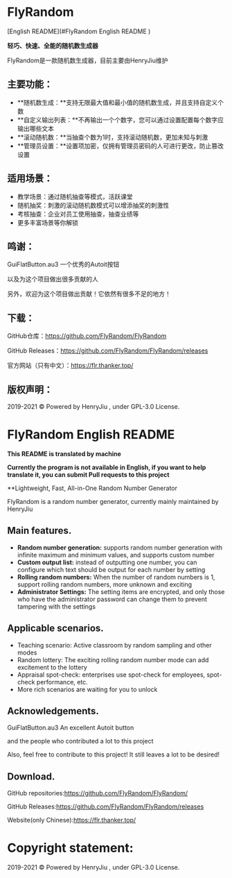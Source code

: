 # FlyRandom

[English README](#FlyRandom English README )

**轻巧、快速、全能的随机数生成器**

FlyRandom是一款随机数生成器，目前主要由HenryJiu维护

## 主要功能：

- **随机数生成：**支持无限最大值和最小值的随机数生成，并且支持自定义个数
- **自定义输出列表：**不再输出一个个数字，您可以通过设置配置每个数字应输出哪些文本
- **滚动随机数：**当抽查个数为1时，支持滚动随机数，更加未知与刺激
- **管理员设置：**设置项加密，仅拥有管理员密码的人可进行更改，防止篡改设置

## 适用场景：

- 教学场景：通过随机抽查等模式，活跃课堂
- 随机抽奖：刺激的滚动随机数模式可以增添抽奖的刺激性
- 考核抽查：企业对员工使用抽查，抽查业绩等
- 更多丰富场景等你解锁

## 鸣谢：

GuiFlatButton.au3 一个优秀的Autoit按钮

以及为这个项目做出很多贡献的人

另外，欢迎为这个项目做出贡献！它依然有很多不足的地方！

## 下载：

GitHub仓库：https://github.com/FlyRandom/FlyRandom

GitHub Releases：https://github.com/FlyRandom/FlyRandom/releases

官方网站（只有中文）：https://flr.thanker.top/

## 版权声明：

2019-2021 © Powered by HenryJiu , under GPL-3.0 License.



# FlyRandom English README  

**This README is translated by machine**

**Currently the program is not available in English, if you want to help translate it, you can submit Pull requests to this project**

**Lightweight, Fast, All-in-One Random Number Generator

FlyRandom is a random number generator, currently mainly maintained by HenryJiu

## Main features.

- **Random number generation:** supports random number generation with infinite maximum and minimum values, and supports custom number
- **Custom output list:** instead of outputting one number, you can configure which text should be output for each number by setting
- **Rolling random numbers:** When the number of random numbers is 1, support rolling random numbers, more unknown and exciting
- **Administrator Settings:** The setting items are encrypted, and only those who have the administrator password can change them to prevent tampering with the settings

## Applicable scenarios.

- Teaching scenario: Active classroom by random sampling and other modes
- Random lottery: The exciting rolling random number mode can add excitement to the lottery
- Appraisal spot-check: enterprises use spot-check for employees, spot-check performance, etc.
- More rich scenarios are waiting for you to unlock

## Acknowledgements.

GuiFlatButton.au3 An excellent Autoit button

and the people who contributed a lot to this project

Also, feel free to contribute to this project! It still leaves a lot to be desired!

## Download.

GitHub repositories:https://github.com/FlyRandom/FlyRandom/

GitHub Releases:https://github.com/FlyRandom/FlyRandom/releases

Website(only Chinese):https://flr.thanker.top/

# Copyright statement:

2019-2021 © Powered by HenryJiu , under GPL-3.0 License.